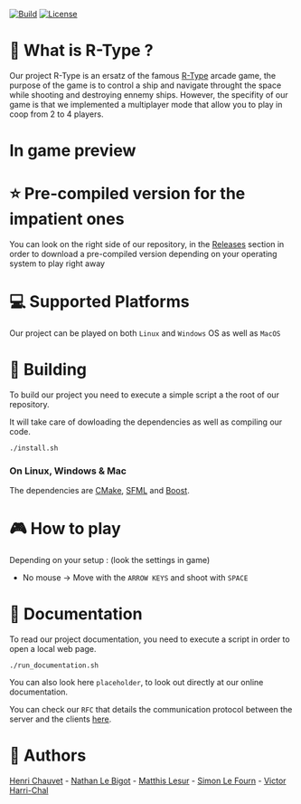 [![Build](https://img.shields.io/github/workflow/status/JohanCDev/Bomberman/Build)](https://github.com/VictorHarri-Chal/R-Type/actions/workflows/build.yml)
[![License](https://img.shields.io/github/license/VictorHarri-Chal/R-Type)](https://github.com/VictorHarri-Chal/R-Type)

# :rocket:  What is R-Type ?
Our project R-Type is an ersatz of the famous [R-Type](https://www.youtube.com/watch?v=2xAX6XTzpg0) arcade game, the purpose of the game is to control a ship and navigate throught the space while shooting and destroying ennemy ships.
However, the specifity of our game is that we implemented a multiplayer mode that allow you to play in coop from 2 to 4 players.

# In game preview

# :star:  Pre-compiled version for the impatient ones
You can look on the right side of our repository, in the [Releases](https://github.com/VictorHarri-Chal/R-Type/releases) section in order to download a pre-compiled version depending on your operating system to play right away

# :computer:  Supported Platforms
Our project can be played on both ```Linux``` and ```Windows``` OS as well as ```MacOS```

# :hammer:  Building
To build our project you need to execute a simple script a the root of our repository.

It will take care of dowloading the dependencies as well as compiling our code.

```./install.sh```

### On Linux, Windows & Mac
The dependencies are [CMake](https://cmake.org/), [SFML](https://www.sfml-dev.org/index-fr.php) and [Boost](https://boost.org).

# :video_game:  How to play
Depending on your setup : (look the settings in game)

  - No mouse -> Move with the ```ARROW KEYS``` and shoot with ```SPACE```

# :page_with_curl:  Documentation
To read our project documentation, you need to execute a script in order to open a local web page.

```./run_documentation.sh```

You can also look here ```placeholder```, to look out directly at our online documentation.

You can check our ```RFC``` that details the communication protocol between the server and the clients [here](https://simonlefourn.notion.site/Network-db4461454b9d44e78efc64aecb0cddb7).

# :dancers:  Authors
[Henri Chauvet](https://github.com/H-chauvet) - [Nathan Le Bigot](https://github.com/nlbxyz) - [Matthis Lesur](https://github.com/tistech0) - [Simon Le Fourn](https://github.com/simlf) - [Victor Harri-Chal](https://github.com/VictorHarri-Chal)
